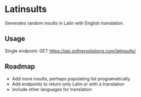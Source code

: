 # Latinsults
Generates random insults in Latin with English translation.

## Usage
Single endpoint: GET https://api.zollnersolutions.com/latinsults/

## Roadmap
- Add more insults, perhaps populating list programatically.
- Add endpoints to return only Latin or with a translation
- Include other languages for translation
